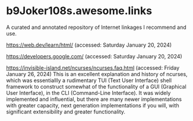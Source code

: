 # b9Joker108s.awesome.links
A curated and annotated repository of Internet linkages I recommend and use.

https://web.dev/learn/html/ (accessed: Saturday January 20, 2024)

https://developers.google.com/ (accessed: Saturday January 20, 2024)

https://invisible-island.net/ncurses/ncurses.faq.html (accessed: Friday January 26, 2024) 
This is an excellent explanation and history of ncurses, which was essentiallly a rudimentary TUI (Text User Interface) shell framework to construct somewhat of the functionality of a GUI (Graphical User Interface), in the CLI (Command-Line Interface). It was widely implemented and influential, but there are many newer implementations with greater capacity, next generation implementations if you will, with significant extensibility and greater functionality. 
